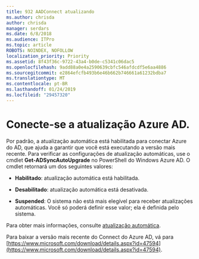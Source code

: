 ```yaml
---
title: 932 AADConnect atualizando
ms.author: chrisda
author: chrisda
manager: serdars
ms.date: 6/8/2018
ms.audience: ITPro
ms.topic: article
ROBOTS: NOINDEX, NOFOLLOW
localization_priority: Priority
ms.assetid: 8f43f36c-9722-43a4-b0de-c5341c06dac5
ms.openlocfilehash: 9add88a0e4a2590639cbfc546afdcdf5e6aa4886
ms.sourcegitcommit: e2864efcfb493b6e46b662b746661a61232bdba7
ms.translationtype: MT
ms.contentlocale: pt-BR
ms.lasthandoff: 01/24/2019
ms.locfileid: "29457320"
---
```

# <a name="upgrade-azure-ad-connect"></a>Conecte-se a atualização Azure AD.

Por padrão, a atualização automática está habilitada para conectar Azure do AD, que ajuda a garantir que você está executando a versão mais recente. Para verificar as configurações de atualização automáticas, use o cmdlet **Get-ADSyncAutoUpgrade** no PowerShell do Windows Azure AD. O cmdlet retornará um dos seguintes valores: 
  
- **Habilitado**: atualização automática está habilitada. 
    
- **Desabilitado**: atualização automática está desativada. 
    
- **Suspended**: O sistema não está mais elegível para receber atualizações automáticas. Você só poderá definir esse valor; ela é definida pelo sistema. 
    
Para obter mais informações, consulte [atualização automática](https://docs.microsoft.com/azure/active-directory/connect/active-directory-aadconnect-feature-automatic-upgrade).
  
Para baixar a versão mais recente do Connect do Azure AD, vá para [https://www.microsoft.com/download/details.aspx?id=47594](https://www.microsoft.com/download/details.aspx?id=47594).
  

